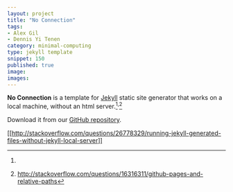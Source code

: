 ```yaml
---
layout: project
title: "No Connection"
tags:
- Alex Gil
- Dennis Yi Tenen
category: minimal-computing
type: jekyll template
snippet: 150
published: true
image:
images:
---
```


**No Connection** is a template for [Jekyll](http://jekyllrb.com/) static site
generator that works on a local machine, without an html
server.[^1]<sup>,</sup>[^2]

Download it from our [GitHub repository](https://github.com/xpmethod/no-connection).

[^1]:
[[http://stackoverflow.com/questions/26778329/running-jekyll-generated-files-without-jekyll-local-server]]

[^2]: http://stackoverflow.com/questions/16316311/github-pages-and-relative-paths
